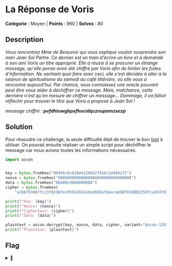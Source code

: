 # La Réponse de Voris

**Catégorie** : Moyen | **Points** : 960 | **Solves** : 80

## Description

*Vous rencontrez Mme de Beauvoir qui vous explique vouloir surprendre son mari Jean Sol Partre. Ce dernier est en train d'écrire un livre et a demandé à son ami Voris un titre approprié. Elle a réussi à se procurer un étrange message, qu'elle pense avoir été chiffré par Voris afin de limiter les fuites d'information. Ne sachant quoi faire avec ceci, elle s'est décidée à aller à la séance de spiritualisme du samedi au café littéraire, où elle vous a rencontré aujourd'hui. Par chance, vous connaissez une oracle pouvant peut être vous aider à déchiffrer ce message. Mais, malchance, cette dernière n'est qu'en mesure de chiffrer un message... Dommage, il va falloir réfléchir pour trouver le titre que Voris a proposé à Jean Sol !*

*message chiffré : **pvfdhtuwgbpxfhocidqcznupamzsezp***

## Solution

Pour résoudre ce challenge, la seule difficulté était de trouver le bon [tool](https://pypi.org/project/ascon/) à utiliser. On pouvait ensuite réaliser un simple script pour déchiffrer le message car nous avions toutes les informations nécessaires.

```py
import ascon


key = bytes.fromhex("00456c6c616e61206427416c2d466172")
nonce = bytes.fromhex("00000000000000000000000000000000")
data = bytes.fromhex("80400c0600000000")
cipher = bytes.fromhex(
    "ac6679386ffcc3f82d6fec9556202a1be26b8af8eecab98783d08235bfca263793b61997244e785f5cf96e419a23f9b29137d820aab766ce986092180f1f5a690dc7767ef1df76e13315a5c8b04fb782")

print(f"Key: {key}")
print(f"Nonce: {nonce}")
print(f"Ciphertext: {cipher}")
print(f"Data: {data}")

plaintext = ascon.decrypt(key, nonce, data, cipher, variant="Ascon-128")
print(f"Plaintext: {plaintext}")
```

## Flag

<details>
<summary>🚩</summary>

```
404CTF{V3r5_l4_lum1èr3.}
```